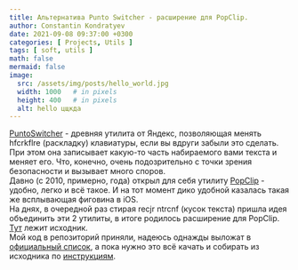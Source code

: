 ```yaml
---
title: Альтернатива Punto Switcher - расширение для PopClip.
author: Constantin Kondratyev
date: 2021-09-08 09:37:00 +0300
categories: [ Projects, Utils ]
tags: [ soft, utils ]
math: false  
mermaid: false  
image:
  src: /assets/img/posts/hello_world.jpg
  width: 1000   # in pixels
  height: 400   # in pixels
  alt: hello цщкда
---
```


 
[PuntoSwitcher](https://yandex.ru/soft/punto/) - древняя утилита от Яндекс, позволяющая менять hfcrkflre (раскладку) клавиатуры, если вы вдруги забыли это сделать.  
При этом она записывает какую-то часть набираемого вами текста и меняет его. Что, конечно, очень подозрительно с точки зрения безопасности и вызывает много споров.   
Давно (с 2010, примерно, года) открыл для себя утилиту [PopClip](https://pilotmoon.com/popclip/) - удобно, легко и всё такое. 
И на тот момент дико удобной казалась такая же всплывающая фиговина в iOS.  
На днях, в очередной раз стирая recjr ntrcnf (кусок текста) пришла идея объединить эти 2 утилиты, в итоге родилось расширение для PopClip.  
[Тут](https://github.com/pilotmoon/PopClip-Extensions/tree/master/source/CyrLatSwitcher) лежит исходник.  
Мой код в репозиторий приняли, надеюсь однажды выложат в [официальный список](https://pilotmoon.com/popclip/extensions/), а пока нужно это всё качать и собирать из исходника по [инструкциям](https://github.com/pilotmoon/PopClip-Extensions#useful-links).  









